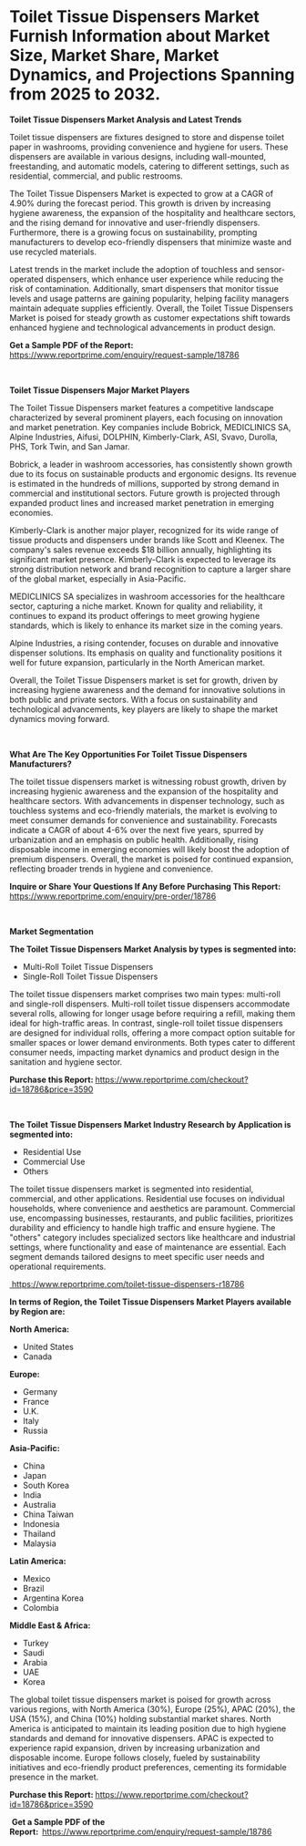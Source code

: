 <p><h1>Toilet Tissue Dispensers Market Furnish Information about Market Size, Market Share, Market Dynamics, and Projections Spanning from 2025 to 2032.</h1></p><p><strong>Toilet Tissue Dispensers Market Analysis and Latest Trends</strong></p>
<p><p>Toilet tissue dispensers are fixtures designed to store and dispense toilet paper in washrooms, providing convenience and hygiene for users. These dispensers are available in various designs, including wall-mounted, freestanding, and automatic models, catering to different settings, such as residential, commercial, and public restrooms.</p><p>The Toilet Tissue Dispensers Market is expected to grow at a CAGR of 4.90% during the forecast period. This growth is driven by increasing hygiene awareness, the expansion of the hospitality and healthcare sectors, and the rising demand for innovative and user-friendly dispensers. Furthermore, there is a growing focus on sustainability, prompting manufacturers to develop eco-friendly dispensers that minimize waste and use recycled materials.</p><p>Latest trends in the market include the adoption of touchless and sensor-operated dispensers, which enhance user experience while reducing the risk of contamination. Additionally, smart dispensers that monitor tissue levels and usage patterns are gaining popularity, helping facility managers maintain adequate supplies efficiently. Overall, the Toilet Tissue Dispensers Market is poised for steady growth as customer expectations shift towards enhanced hygiene and technological advancements in product design.</p></p>
<p><strong>Get a Sample PDF of the Report:&nbsp;</strong> <a href="https://www.reportprime.com/enquiry/request-sample/18786?utm_campaign=4602&utm_medium=2&utm_source=Github&utm_content=ia&utm_term=19052025&utm_id=toilet-tissue-dispensers">https://www.reportprime.com/enquiry/request-sample/18786</a></p>
<p>&nbsp;</p>
<p><strong>Toilet Tissue Dispensers Major Market Players</strong></p>
<p><p>The Toilet Tissue Dispensers market features a competitive landscape characterized by several prominent players, each focusing on innovation and market penetration. Key companies include Bobrick, MEDICLINICS SA, Alpine Industries, Aifusi, DOLPHIN, Kimberly-Clark, ASI, Svavo, Durolla, PHS, Tork Twin, and San Jamar.</p><p>Bobrick, a leader in washroom accessories, has consistently shown growth due to its focus on sustainable products and ergonomic designs. Its revenue is estimated in the hundreds of millions, supported by strong demand in commercial and institutional sectors. Future growth is projected through expanded product lines and increased market penetration in emerging economies.</p><p>Kimberly-Clark is another major player, recognized for its wide range of tissue products and dispensers under brands like Scott and Kleenex. The company's sales revenue exceeds $18 billion annually, highlighting its significant market presence. Kimberly-Clark is expected to leverage its strong distribution network and brand recognition to capture a larger share of the global market, especially in Asia-Pacific.</p><p>MEDICLINICS SA specializes in washroom accessories for the healthcare sector, capturing a niche market. Known for quality and reliability, it continues to expand its product offerings to meet growing hygiene standards, which is likely to enhance its market size in the coming years.</p><p>Alpine Industries, a rising contender, focuses on durable and innovative dispenser solutions. Its emphasis on quality and functionality positions it well for future expansion, particularly in the North American market.</p><p>Overall, the Toilet Tissue Dispensers market is set for growth, driven by increasing hygiene awareness and the demand for innovative solutions in both public and private sectors. With a focus on sustainability and technological advancements, key players are likely to shape the market dynamics moving forward.</p></p>
<p>&nbsp;</p>
<p><strong>What Are The Key Opportunities For Toilet Tissue Dispensers Manufacturers?</strong></p>
<p><p>The toilet tissue dispensers market is witnessing robust growth, driven by increasing hygienic awareness and the expansion of the hospitality and healthcare sectors. With advancements in dispenser technology, such as touchless systems and eco-friendly materials, the market is evolving to meet consumer demands for convenience and sustainability. Forecasts indicate a CAGR of about 4-6% over the next five years, spurred by urbanization and an emphasis on public health. Additionally, rising disposable income in emerging economies will likely boost the adoption of premium dispensers. Overall, the market is poised for continued expansion, reflecting broader trends in hygiene and convenience.</p></p>
<p><strong>Inquire or Share Your Questions If Any Before Purchasing This Report:</strong> <a href="https://www.reportprime.com/enquiry/pre-order/18786?utm_campaign=4602&utm_medium=2&utm_source=Github&utm_content=ia&utm_term=19052025&utm_id=toilet-tissue-dispensers">https://www.reportprime.com/enquiry/pre-order/18786</a></p>
<p>&nbsp;</p>
<p><strong>Market Segmentation</strong></p>
<p><strong>The Toilet Tissue Dispensers Market Analysis by types is segmented into:</strong></p>
<p><ul><li>Multi-Roll Toilet Tissue Dispensers</li><li>Single-Roll Toilet Tissue Dispensers</li></ul></p>
<p><p>The toilet tissue dispensers market comprises two main types: multi-roll and single-roll dispensers. Multi-roll toilet tissue dispensers accommodate several rolls, allowing for longer usage before requiring a refill, making them ideal for high-traffic areas. In contrast, single-roll toilet tissue dispensers are designed for individual rolls, offering a more compact option suitable for smaller spaces or lower demand environments. Both types cater to different consumer needs, impacting market dynamics and product design in the sanitation and hygiene sector.</p></p>
<p><strong>Purchase this Report:&nbsp;</strong><a href="https://www.reportprime.com/checkout?id=18786&price=3590&utm_campaign=4602&utm_medium=2&utm_source=Github&utm_content=ia&utm_term=19052025&utm_id=toilet-tissue-dispensers">https://www.reportprime.com/checkout?id=18786&price=3590</a></p>
<p>&nbsp;</p>
<p><strong>The Toilet Tissue Dispensers Market Industry Research by Application is segmented into:</strong></p>
<p><ul><li>Residential Use</li><li>Commercial Use</li><li>Others</li></ul></p>
<p><p>The toilet tissue dispensers market is segmented into residential, commercial, and other applications. Residential use focuses on individual households, where convenience and aesthetics are paramount. Commercial use, encompassing businesses, restaurants, and public facilities, prioritizes durability and efficiency to handle high traffic and ensure hygiene. The "others" category includes specialized sectors like healthcare and industrial settings, where functionality and ease of maintenance are essential. Each segment demands tailored designs to meet specific user needs and operational requirements.</p></p>
<p><a href="https://www.reportprime.com/toilet-tissue-dispensers-r18786?utm_campaign=4602&utm_medium=2&utm_source=Github&utm_content=ia&utm_term=19052025&utm_id=toilet-tissue-dispensers">&nbsp;https://www.reportprime.com/toilet-tissue-dispensers-r18786</a></p>
<p><strong>In terms of Region, the Toilet Tissue Dispensers Market Players available by Region are:</strong></p>
<p>
    <p> <strong> North America: </strong>
        <ul>
            <li>United States</li>
            <li>Canada</li>
        </ul>
        </p> 
    <p> <strong> Europe: </strong>
        <ul>
            <li>Germany</li>
            <li>France</li>
            <li>U.K.</li>
            <li>Italy</li>
            <li>Russia</li>
        </ul>
        </p> 
    <p> <strong> Asia-Pacific: </strong>
        <ul>
            <li>China</li>
            <li>Japan</li>
            <li>South Korea</li>
            <li>India</li>
            <li>Australia</li>
            <li>China Taiwan</li>
            <li>Indonesia</li>
            <li>Thailand</li>
            <li>Malaysia</li>
        </ul>
        </p> 
    <p> <strong> Latin America: </strong>
        <ul>
            <li>Mexico</li>
            <li>Brazil</li>
            <li>Argentina Korea</li>
            <li>Colombia</li>
        </ul>
        </p> 
    <p> <strong> Middle East & Africa: </strong>
        <ul>
            <li>Turkey</li>
            <li>Saudi</li>
            <li>Arabia</li>
            <li>UAE</li>
            <li>Korea</li>
        </ul>
    </p>
    </p>
<p><p>The global toilet tissue dispensers market is poised for growth across various regions, with North America (30%), Europe (25%), APAC (20%), the USA (15%), and China (10%) holding substantial market shares. North America is anticipated to maintain its leading position due to high hygiene standards and demand for innovative dispensers. APAC is expected to experience rapid expansion, driven by increasing urbanization and disposable income. Europe follows closely, fueled by sustainability initiatives and eco-friendly product preferences, cementing its formidable presence in the market.</p></p>
<p><strong>Purchase this Report: </strong><a href="https://www.reportprime.com/checkout?id=18786&price=3590&utm_campaign=4602&utm_medium=2&utm_source=Github&utm_content=ia&utm_term=19052025&utm_id=toilet-tissue-dispensers">https://www.reportprime.com/checkout?id=18786&price=3590</a></p>
<p>&nbsp;<strong>Get a Sample PDF of the Report:&nbsp;&nbsp;</strong><a href="https://www.reportprime.com/enquiry/request-sample/18786?utm_campaign=4602&utm_medium=2&utm_source=Github&utm_content=ia&utm_term=19052025&utm_id=toilet-tissue-dispensers">https://www.reportprime.com/enquiry/request-sample/18786</a></p>
<p><strong></strong></p>
<p><p></p><p></p><p></p></p>
